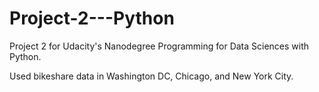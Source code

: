 # Project-2---Python

Project 2 for Udacity's Nanodegree Programming for Data Sciences with Python. 

Used bikeshare data in Washington DC, Chicago, and New York City. 
